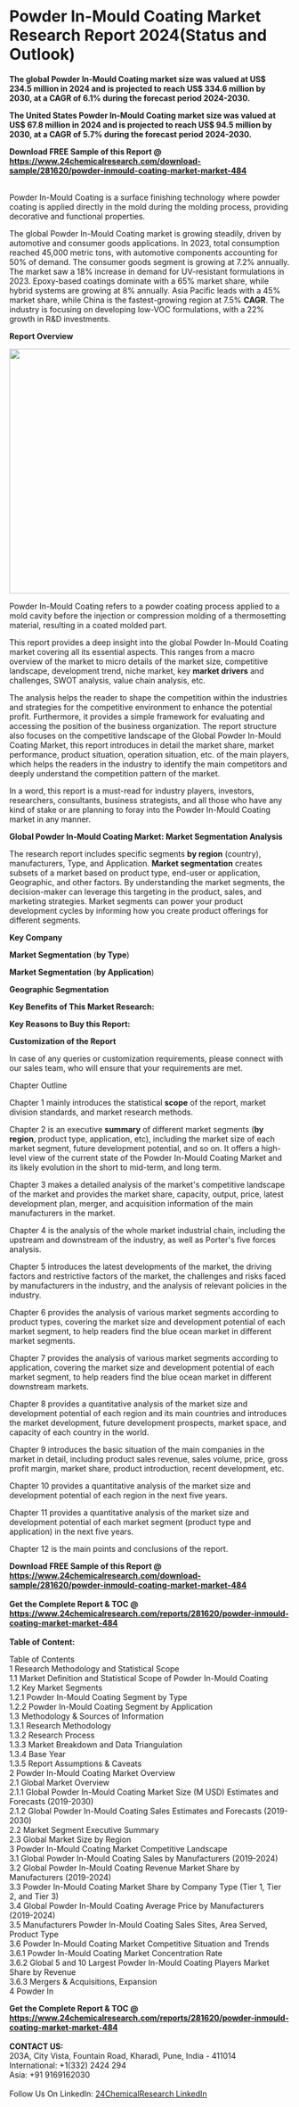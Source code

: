 <h1>Powder In-Mould Coating Market Research Report 2024(Status and Outlook)</h1><p><strong>The global Powder In-Mould Coating market size was valued at US$ 234.5 million in 2024 and is projected to reach US$ 334.6 million by 2030, at a CAGR of 6.1% during the forecast period 2024-2030.</strong></p><p>
</p><p><strong>The United States Powder In-Mould Coating market size was valued at US$ 67.8 million in 2024 and is projected to reach US$ 94.5 million by 2030, at a CAGR of 5.7% during the forecast period 2024-2030.</strong></p><div><b>Download FREE Sample of this Report @ 
            <a href="https://www.24chemicalresearch.com/download-sample/281620/powder-inmould-coating-market-market-484">
            https://www.24chemicalresearch.com/download-sample/281620/powder-inmould-coating-market-market-484</a></b></div><br><p>
</p><p>Powder In-Mould Coating is a surface finishing technology where powder coating is applied directly in the mold during the molding process, providing decorative and functional properties.</p><p>
</p><p>The global Powder In-Mould Coating market is growing steadily, driven by automotive and consumer goods applications. In 2023, total consumption reached 45,000 metric tons, with automotive components accounting for 50% of demand. The consumer goods segment is growing at 7.2% annually. The market saw a 18% increase in demand for UV-resistant formulations in 2023. Epoxy-based coatings dominate with a 65% market share, while hybrid systems are growing at 8% annually. Asia Pacific leads with a 45% market share, while China is the fastest-growing region at 7.5% <strong>CAGR</strong>. The industry is focusing on developing low-VOC formulations, with a 22% growth in R&amp;D investments.</p><p>
</p><p><strong>Report Overview</strong></p><p>
</p><p><img alt="" src="https://24chemicalresearch.com/assets/report-images/PowderIn-Mould.png" style="height:439px; width:731px"></p><p>
</p><p></p><p>
</p><p>Powder In-Mould Coating refers to a powder coating process applied to a mold cavity before the injection or compression molding of a thermosetting material, resulting in a coated molded part.</p><p>
</p><p>This report provides a deep insight into the global Powder In-Mould Coating market covering all its essential aspects. This ranges from a macro overview of the market to micro details of the market size, competitive landscape, development trend, niche market, key <strong>market drivers</strong> and challenges, SWOT analysis, value chain analysis, etc.</p><p>
</p><p>The analysis helps the reader to shape the competition within the industries and strategies for the competitive environment to enhance the potential profit. Furthermore, it provides a simple framework for evaluating and accessing the position of the business organization. The report structure also focuses on the competitive landscape of the Global Powder In-Mould Coating Market, this report introduces in detail the market share, market performance, product situation, operation situation, etc. of the main players, which helps the readers in the industry to identify the main competitors and deeply understand the competition pattern of the market.</p><p>
</p><p>In a word, this report is a must-read for industry players, investors, researchers, consultants, business strategists, and all those who have any kind of stake or are planning to foray into the Powder In-Mould Coating market in any manner.</p><p>
</p><p><strong>Global Powder In-Mould Coating Market: Market Segmentation Analysis</strong></p><p>
</p><p>The research report includes specific segments <strong>by region</strong> (country), manufacturers, Type, and Application. <strong>Market segmentation</strong> creates subsets of a market based on product type, end-user or application, Geographic, and other factors. By understanding the market segments, the decision-maker can leverage this targeting in the product, sales, and marketing strategies. Market segments can power your product development cycles by informing how you create product offerings for different segments.</p><p>
</p><p><strong>Key Company</strong></p><p>
</p><p>
</p><p><strong>Market Segmentation</strong> (<strong>by Type</strong>)</p><p>
</p><p>
</p><p><strong>Market Segmentation</strong> (<strong>by Application</strong>)</p><p>
</p><p>
</p><p><strong>Geographic Segmentation</strong></p><p>
</p><p>
</p><p><strong>Key Benefits of This Market Research:</strong></p><p>
</p><p>
</p><p><strong>Key Reasons to Buy this Report:</strong></p><p>
</p><p>
</p><p><strong>Customization of the Report</strong></p><p>
</p><p>In case of any queries or customization requirements, please connect with our sales team, who will ensure that your requirements are met.</p><p>
</p><p>Chapter Outline</p><p>
</p><p>Chapter 1 mainly introduces the statistical <strong>scope</strong> of the report, market division standards, and market research methods.</p><p>
</p><p>Chapter 2 is an executive <strong>summary</strong> of different market segments (<strong>by region</strong>, product type, application, etc), including the market size of each market segment, future development potential, and so on. It offers a high-level view of the current state of the Powder In-Mould Coating Market and its likely evolution in the short to mid-term, and long term.</p><p>
</p><p>Chapter 3 makes a detailed analysis of the market's competitive landscape of the market and provides the market share, capacity, output, price, latest development plan, merger, and acquisition information of the main manufacturers in the market.</p><p>
</p><p>Chapter 4 is the analysis of the whole market industrial chain, including the upstream and downstream of the industry, as well as Porter's five forces analysis.</p><p>
</p><p>Chapter 5 introduces the latest developments of the market, the driving factors and restrictive factors of the market, the challenges and risks faced by manufacturers in the industry, and the analysis of relevant policies in the industry.</p><p>
</p><p>Chapter 6 provides the analysis of various market segments according to product types, covering the market size and development potential of each market segment, to help readers find the blue ocean market in different market segments.</p><p>
</p><p>Chapter 7 provides the analysis of various market segments according to application, covering the market size and development potential of each market segment, to help readers find the blue ocean market in different downstream markets.</p><p>
</p><p>Chapter 8 provides a quantitative analysis of the market size and development potential of each region and its main countries and introduces the market development, future development prospects, market space, and capacity of each country in the world.</p><p>
</p><p>Chapter 9 introduces the basic situation of the main companies in the market in detail, including product sales revenue, sales volume, price, gross profit margin, market share, product introduction, recent development, etc.</p><p>
</p><p>Chapter 10 provides a quantitative analysis of the market size and development potential of each region in the next five years.</p><p>
</p><p>Chapter 11 provides a quantitative analysis of the market size and development potential of each market segment (product type and application) in the next five years.</p><p>
</p><p>Chapter 12 is the main points and conclusions of the report.</p><div><b>Download FREE Sample of this Report @ 
            <a href="https://www.24chemicalresearch.com/download-sample/281620/powder-inmould-coating-market-market-484">
            https://www.24chemicalresearch.com/download-sample/281620/powder-inmould-coating-market-market-484</a></b></div><br><div><b>Get the Complete Report & TOC @ 
            <a href="https://www.24chemicalresearch.com/reports/281620/powder-inmould-coating-market-market-484">
            https://www.24chemicalresearch.com/reports/281620/powder-inmould-coating-market-market-484</a></b></div><br>
            <b>Table of Content:</b><p>Table of Contents<br />
 1 Research Methodology and Statistical Scope<br />
 1.1 Market Definition and Statistical Scope of Powder In-Mould Coating<br />
 1.2 Key Market Segments<br />
 1.2.1 Powder In-Mould Coating Segment by Type<br />
 1.2.2 Powder In-Mould Coating Segment by Application<br />
 1.3 Methodology & Sources of Information<br />
 1.3.1 Research Methodology<br />
 1.3.2 Research Process<br />
 1.3.3 Market Breakdown and Data Triangulation<br />
 1.3.4 Base Year<br />
 1.3.5 Report Assumptions & Caveats<br />
 2 Powder In-Mould Coating Market Overview<br />
 2.1 Global Market Overview<br />
 2.1.1 Global Powder In-Mould Coating Market Size (M USD) Estimates and Forecasts (2019-2030)<br />
 2.1.2 Global Powder In-Mould Coating Sales Estimates and Forecasts (2019-2030)<br />
 2.2 Market Segment Executive Summary<br />
 2.3 Global Market Size by Region<br />
 3 Powder In-Mould Coating Market Competitive Landscape<br />
 3.1 Global Powder In-Mould Coating Sales by Manufacturers (2019-2024)<br />
 3.2 Global Powder In-Mould Coating Revenue Market Share by Manufacturers (2019-2024)<br />
 3.3 Powder In-Mould Coating Market Share by Company Type (Tier 1, Tier 2, and Tier 3)<br />
 3.4 Global Powder In-Mould Coating Average Price by Manufacturers (2019-2024)<br />
 3.5 Manufacturers Powder In-Mould Coating Sales Sites, Area Served, Product Type<br />
 3.6 Powder In-Mould Coating Market Competitive Situation and Trends<br />
 3.6.1 Powder In-Mould Coating Market Concentration Rate<br />
 3.6.2 Global 5 and 10 Largest Powder In-Mould Coating Players Market Share by Revenue<br />
 3.6.3 Mergers & Acquisitions, Expansion<br />
 4 Powder In</p><div><b>Get the Complete Report & TOC @ 
            <a href="https://www.24chemicalresearch.com/reports/281620/powder-inmould-coating-market-market-484">
            https://www.24chemicalresearch.com/reports/281620/powder-inmould-coating-market-market-484</a></b></div><br><b>CONTACT US:</b><br>
            203A, City Vista, Fountain Road, Kharadi, Pune, India - 411014<br>
            International: +1(332) 2424 294<br>
            Asia: +91 9169162030 <br><br>
            Follow Us On LinkedIn: <a href="https://www.linkedin.com/company/24chemicalresearch/">24ChemicalResearch LinkedIn</a>